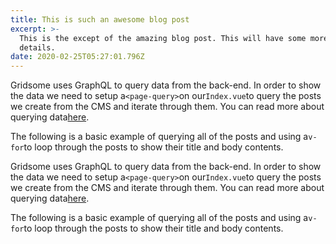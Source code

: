 ```yaml
---
title: This is such an awesome blog post
excerpt: >-
  This is the except of the amazing blog post. This will have some more
  details. 
date: 2020-02-25T05:27:01.796Z
---
```

Gridsome uses GraphQL to query data from the back-end. In order to show the data we need to setup a`<page-query>`on our`Index.vue`to query the posts we create from the CMS and iterate through them. You can read more about querying data[here](https://gridsome.org/docs/querying-data).

The following is a basic example of querying all of the posts and using a`v-for`to loop through the posts to show their title and body contents.



Gridsome uses GraphQL to query data from the back-end. In order to show the data we need to setup a`<page-query>`on our`Index.vue`to query the posts we create from the CMS and iterate through them. You can read more about querying data[here](https://gridsome.org/docs/querying-data).

The following is a basic example of querying all of the posts and using a`v-for`to loop through the posts to show their title and body contents.
